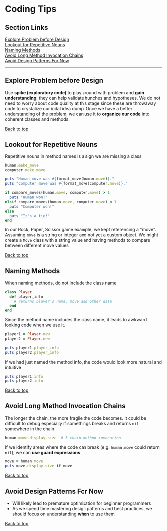 # Coding Tips

## Section Links
[Explore Problem before Design](#explore-problem-before-design)\
[Lookout for Repetitive Nouns](#lookout-for-repetitive-nouns)\
[Naming Methods](#naming-methods)\
[Avoid Long Method Invocation Chains](#avoid-long-method-invocation-chains)\
[Avoid Design Patterns For Now](#avoid-design-patterns-for-now)

---


## Explore Problem before Design
Use **spike (exploratory code)** to play around with problem and **gain understanding**: they can help validate hunches and hypotheses. We do not need to worry about code quality at this stage since these are throwaway code to crystalize our inital idea dump. Once we have a better understanding of the problem, we can use it to **organize our code** into coherent classes and methods

[Back to top](#section-links)


## Lookout for Repetitive Nouns
Repetitive nouns in method names is a sign we are missing a class
```Ruby
human.make_move
computer.make_move

puts "Human move was #{format_move(human.move)}."
puts "Computer move was #{format_move(computer.move)}."

if compare_moves(human.move, computer.move) > 1
  puts "Human won!"
elsif compare_moves(human.move, computer.move) < 1
  puts "Computer won!"
else
  puts "It's a tie!"
end
```
In our Rock, Paper, Scissor game example, we kept referencing a "move". Assuming `move` is a string or integer and not yet a custom object. We might create a `Move` class with a string value and having methods to compare between different move values

[Back to top](#section-links)


## Naming Methods
When naming methods, do not include the class name
```Ruby
class Player
  def player_info
    # returns player's name, move and other data
  end
end
```

Since the method name includes the class name, it leads to awkward looking code when we use it.
```Ruby
player1 = Player.new
player2 = Player.new

puts player1.player_info
puts player2.player_info
```
If we had just named the method info, the code would look more natural and intuitive
```Ruby
puts player1.info
puts player2.info
```

[Back to top](#section-links)


## Avoid Long Method Invocation Chains
The longer the chain, the more fragile the code becomes. It could be difficult to debug especially if somethings breaks and returns `nil` somewhere in the chain
```Ruby
human.move.display.size  # 3 chain method invocation
```

If we identify areas where the code can break (e.g. `human.move` could return `nil`), we can **use guard expressions**
```Ruby
move = human.move
puts move.display.size if move
```

[Back to top](#section-links)


## Avoid Design Patterns For Now
- Will likely lead to premature optimisation for beginner programmers
- As we spend time mastering design patterns and best practices, we should focus on understanding **when** to use them

[Back to top](#section-links)


